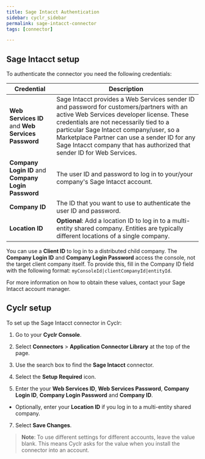 ```yaml
---
title: Sage Intacct Authentication
sidebar: cyclr_sidebar
permalink: sage-intacct-connector
tags: [connector]

---
```


## Sage Intacct setup
To authenticate the connector you need the following credentials:

| Credential | Description |
| ----------- | ----------- |
| **Web Services ID** and **Web Services Password**  |  Sage Intacct provides a Web Services sender ID and password for customers/partners with an active Web Services developer license. These credentials are not necessarily tied to a particular Sage Intacct company/user, so a Marketplace Partner can use a sender ID for any Sage Intacct company that has authorized that sender ID for Web Services.     |
| **Company Login ID** and **Company Login Password** | The user ID and password to log in to your/your company's Sage Intacct account.   |
| **Company ID** | The ID that you want to use to authenticate the user ID and password.       |
| **Location ID**  | **Optional**: Add a location ID to log in to a multi-entity shared company. Entities are typically different locations of a single company.  |

You can use a **Client ID** to log in to a distributed child company. The **Company Login ID** and **Company Login Password** access the console, not the target client company itself. To provide this, fill in the Company ID field with the following format: `myConsoleId|clientCompanyId|entityId`.

For more information on how to obtain these values, contact your Sage Intacct account manager.

## Cyclr setup

To set up the Sage Intacct connector in Cyclr:

1. Go to your **Cyclr Console**.

2. Select **Connectors** > **Application Connector Library** at the top of the page.

3. Use the search box to find the **Sage Intacct** connector.

4. Select the **Setup Required** icon.

5. Enter the your **Web Services ID**, **Web Services Password**, **Company Login ID**, **Company Login Password** and **Company ID**. 

  *   Optionally, enter your **Location ID** if you log in to a multi-entity shared company. 

7. Select **Save Changes**.

>  **Note**: To use different settings for different accounts, leave the value blank. This means Cyclr asks for the value when you install the connector into an account.
